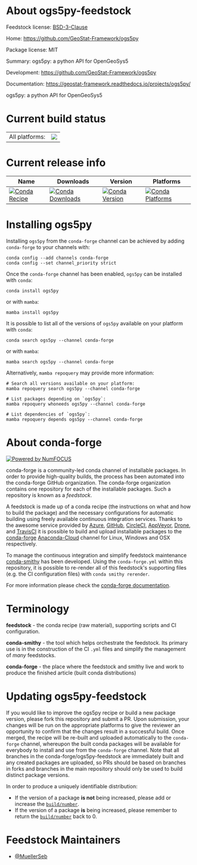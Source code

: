 About ogs5py-feedstock
======================

Feedstock license: [BSD-3-Clause](https://github.com/conda-forge/ogs5py-feedstock/blob/main/LICENSE.txt)

Home: https://github.com/GeoStat-Framework/ogs5py

Package license: MIT

Summary: ogs5py: a python API for OpenGeoSys5

Development: https://github.com/GeoStat-Framework/ogs5py

Documentation: https://geostat-framework.readthedocs.io/projects/ogs5py/

ogs5py: a python API for OpenGeoSys5

Current build status
====================


<table><tr><td>All platforms:</td>
    <td>
      <a href="https://dev.azure.com/conda-forge/feedstock-builds/_build/latest?definitionId=8520&branchName=main">
        <img src="https://dev.azure.com/conda-forge/feedstock-builds/_apis/build/status/ogs5py-feedstock?branchName=main">
      </a>
    </td>
  </tr>
</table>

Current release info
====================

| Name | Downloads | Version | Platforms |
| --- | --- | --- | --- |
| [![Conda Recipe](https://img.shields.io/badge/recipe-ogs5py-green.svg)](https://anaconda.org/conda-forge/ogs5py) | [![Conda Downloads](https://img.shields.io/conda/dn/conda-forge/ogs5py.svg)](https://anaconda.org/conda-forge/ogs5py) | [![Conda Version](https://img.shields.io/conda/vn/conda-forge/ogs5py.svg)](https://anaconda.org/conda-forge/ogs5py) | [![Conda Platforms](https://img.shields.io/conda/pn/conda-forge/ogs5py.svg)](https://anaconda.org/conda-forge/ogs5py) |

Installing ogs5py
=================

Installing `ogs5py` from the `conda-forge` channel can be achieved by adding `conda-forge` to your channels with:

```
conda config --add channels conda-forge
conda config --set channel_priority strict
```

Once the `conda-forge` channel has been enabled, `ogs5py` can be installed with `conda`:

```
conda install ogs5py
```

or with `mamba`:

```
mamba install ogs5py
```

It is possible to list all of the versions of `ogs5py` available on your platform with `conda`:

```
conda search ogs5py --channel conda-forge
```

or with `mamba`:

```
mamba search ogs5py --channel conda-forge
```

Alternatively, `mamba repoquery` may provide more information:

```
# Search all versions available on your platform:
mamba repoquery search ogs5py --channel conda-forge

# List packages depending on `ogs5py`:
mamba repoquery whoneeds ogs5py --channel conda-forge

# List dependencies of `ogs5py`:
mamba repoquery depends ogs5py --channel conda-forge
```


About conda-forge
=================

[![Powered by
NumFOCUS](https://img.shields.io/badge/powered%20by-NumFOCUS-orange.svg?style=flat&colorA=E1523D&colorB=007D8A)](https://numfocus.org)

conda-forge is a community-led conda channel of installable packages.
In order to provide high-quality builds, the process has been automated into the
conda-forge GitHub organization. The conda-forge organization contains one repository
for each of the installable packages. Such a repository is known as a *feedstock*.

A feedstock is made up of a conda recipe (the instructions on what and how to build
the package) and the necessary configurations for automatic building using freely
available continuous integration services. Thanks to the awesome service provided by
[Azure](https://azure.microsoft.com/en-us/services/devops/), [GitHub](https://github.com/),
[CircleCI](https://circleci.com/), [AppVeyor](https://www.appveyor.com/),
[Drone](https://cloud.drone.io/welcome), and [TravisCI](https://travis-ci.com/)
it is possible to build and upload installable packages to the
[conda-forge](https://anaconda.org/conda-forge) [Anaconda-Cloud](https://anaconda.org/)
channel for Linux, Windows and OSX respectively.

To manage the continuous integration and simplify feedstock maintenance
[conda-smithy](https://github.com/conda-forge/conda-smithy) has been developed.
Using the ``conda-forge.yml`` within this repository, it is possible to re-render all of
this feedstock's supporting files (e.g. the CI configuration files) with ``conda smithy rerender``.

For more information please check the [conda-forge documentation](https://conda-forge.org/docs/).

Terminology
===========

**feedstock** - the conda recipe (raw material), supporting scripts and CI configuration.

**conda-smithy** - the tool which helps orchestrate the feedstock.
                   Its primary use is in the construction of the CI ``.yml`` files
                   and simplify the management of *many* feedstocks.

**conda-forge** - the place where the feedstock and smithy live and work to
                  produce the finished article (built conda distributions)


Updating ogs5py-feedstock
=========================

If you would like to improve the ogs5py recipe or build a new
package version, please fork this repository and submit a PR. Upon submission,
your changes will be run on the appropriate platforms to give the reviewer an
opportunity to confirm that the changes result in a successful build. Once
merged, the recipe will be re-built and uploaded automatically to the
`conda-forge` channel, whereupon the built conda packages will be available for
everybody to install and use from the `conda-forge` channel.
Note that all branches in the conda-forge/ogs5py-feedstock are
immediately built and any created packages are uploaded, so PRs should be based
on branches in forks and branches in the main repository should only be used to
build distinct package versions.

In order to produce a uniquely identifiable distribution:
 * If the version of a package **is not** being increased, please add or increase
   the [``build/number``](https://docs.conda.io/projects/conda-build/en/latest/resources/define-metadata.html#build-number-and-string).
 * If the version of a package **is** being increased, please remember to return
   the [``build/number``](https://docs.conda.io/projects/conda-build/en/latest/resources/define-metadata.html#build-number-and-string)
   back to 0.

Feedstock Maintainers
=====================

* [@MuellerSeb](https://github.com/MuellerSeb/)

